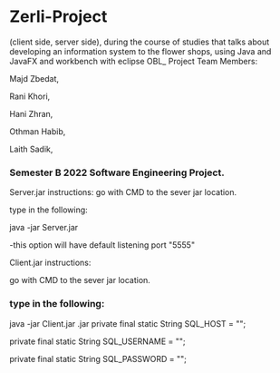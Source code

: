 # Zerli-Project

 (client side, server side), during the course of studies that talks about developing an information system to the flower shops, using Java and JavaFX and workbench with eclipse
OBL_ Project Team Members:

Majd Zbedat,

Rani Khori,

Hani Zhran,

Othman Habib,

Laith Sadik,

### Semester B 2022 Software Engineering Project.

Server.jar instructions: go with CMD to the sever jar location.

type in the following:

java -jar Server.jar

-this option will have default listening port "5555"

Client.jar instructions:

go with CMD to the sever jar location.

### type in the following:

java -jar Client.jar .jar
private final static String SQL_HOST = "";

private final static String SQL_USERNAME = "";

private final static String SQL_PASSWORD = "";
